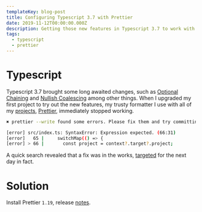 ```yaml
---
templateKey: blog-post
title: Configuring Typescript 3.7 with Prettier
date: 2019-11-12T00:00:00.000Z
description: Getting those new features in Typescript 3.7 to work with Prettier
tags:
  - typescript
  - prettier
---
```


# Typescript

Typescript 3.7 brought some long awaited changes, such as [Optional Chaining](https://www.typescriptlang.org/docs/handbook/release-notes/typescript-3-7.html#optional-chaining) and [Nullish Coalescing](https://www.typescriptlang.org/docs/handbook/release-notes/typescript-3-7.html#nullish-coalescing) among other things. When I upgraded my first project to try out the new features, my trusty formatter I use with all of my [projects](https://github.com/schuchard/prettier-schematic), [Prettier](https://prettier.io/), immediately stopped working.

```bash
✖ prettier --write found some errors. Please fix them and try committing again.

[error] src/index.ts: SyntaxError: Expression expected. (66:31)
[error]   65 |     switchMap(() => {
[error] > 66 |       const project = context?.target?.project;
```

A quick search revealed that a fix was in the works, [targeted](https://github.com/prettier/prettier/issues/6595#issuecomment-551146688) for the next day in fact.

# Solution

Install Prettier `1.19`, release [notes](https://prettier.io/blog/2019/11/09/1.19.0.html).
